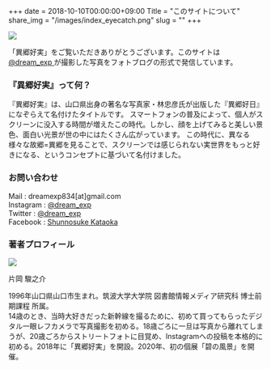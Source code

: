 +++
date  = 2018-10-10T00:00:00+09:00
Title = "このサイトについて"
share_img = "/images/index_eyecatch.png"
slug = ""
+++

![](/images/index_eyecatch_2.jpg)

「異郷好実」をご覧いただきありがとうございます。このサイトは <a href="https://instagram.com/dream_exp"> @dream_exp </a>が撮影した写真をフォトブログの形式で発信しています。

<h3>『異郷好実』って何？</h3>

『異郷好実』は、山口県出身の著名な写真家・林忠彦氏が出版した『異郷好日』になぞらえて名付けたタイトルです。
スマートフォンの普及によって、個人がスクリーンに没入する時間が増えたこの時代。しかし、顔を上げてみると美しい景色、面白い光景が世の中にはたくさん広がっています。
この時代に、異なる様々な故郷=異郷を見ることで、スクリーンでは感じられない実世界をもっと好きになる、というコンセプトに基づいて名付けました。

<h3>お問い合わせ</h3>

Mail : dreamexp834[at]gmail.com <br>
Instagram : <a href="https://instagram.com/dream_exp"> @dream_exp </a> <br>
Twitter : <a href="https://twitter.com/dream_exp"> @dream_exp </a> <br>
Facebook : <a href="https://facebook.com/basashichan"> Shunnosuke Kataoka </a> <br>

<h3>著者プロフィール</h3>

![](/images/profile_wide.jpg)

片岡 駿之介

1996年山口県山口市生まれ。筑波大学大学院 図書館情報メディア研究科 博士前期課程 所属。<br>14歳のとき、当時大好きだった新幹線を撮るために、初めて買ってもらったデジタル一眼レフカメラで写真撮影を初める。18歳ごろに一旦は写真から離れてしまうが、20歳ごろからストリートフォトに目覚め、Instagramへの投稿を本格的に初める。2018年に「異郷好実」を開設。2020年、初の個展「碧の風景」を開催。